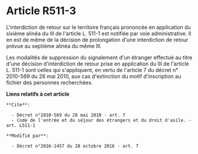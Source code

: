 # Article R511-3

L'interdiction de retour sur le territoire français prononcée en application du sixième alinéa du III de l'article L. 511-1
est notifiée par voie administrative. Il en est de même de la décision de prolongation d'une interdiction de retour prévue au
septième alinéa du même III. 

Les modalités de suppression du signalement d'un étranger effectué au titre d'une décision d'interdiction de retour prise en
application du III de l'article L. 511-1 sont celles qui s'appliquent, en vertu de l'article 7 du décret n° 2010-569 du 28
mai 2010, aux cas d'extinction du motif d'inscription au fichier des personnes recherchées.

**Liens relatifs à cet article**

	**Cite**:

	  - Décret n°2010-569 du 28 mai 2010 - art. 7
	  - Code de l'entrée et du séjour des étrangers et du droit d'asile. - art. L511-1

	**Modifié par**:

	  - Décret n°2016-1457 du 28 octobre 2016 - art. 7
